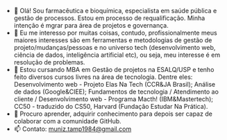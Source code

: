 - 👋 Olá! Sou farmacêutica e bioquímica, especialista em saúde pública e gestão de processos. Estou em processo de requalificação. Minha intenção é mgrar para área de projetos e governança.
- 👀 Eu me interesso por muitas coisas, contudo, profissionalmente meus maiores interesses são em ferramentas e metodologias de gestão de projeto/mudanças/pessoas e no universo tech (desenvolvimento web, ciência de dados, inteligência artificial etc), ou seja, meu interesse é em resolução de problemas.
- 🌱 Estou cursando MBA em Gestão de projetos na ESALQ/USP e tenho feito diversos cursos livres na área de tecnologia. Dentre eles: Desenvolvimento web - Projeto Elas Na Tech (CCR&JA Brasil); Análise de dados (Google&CIEE); Fundamentos de tecnologia / Atendimento ao cliente / Desenvolvimento web - Programa Macth! (IBM&Mastertech); CC50 - traduzido do CS50, Harvard (Fundação Estudar Na Prática).
- 💞️ Procuro aprender, adquirir conhecimento para depois ser capaz de colaborar com a comunidade GitHub.
- 📫 Contato: muniz.tamp1984@gmail.com

<!---
muniztaci/muniztaci is a ✨ special ✨ repository because its `README.md` (this file) appears on your GitHub profile.
You can click the Preview link to take a look at your changes.
--->
